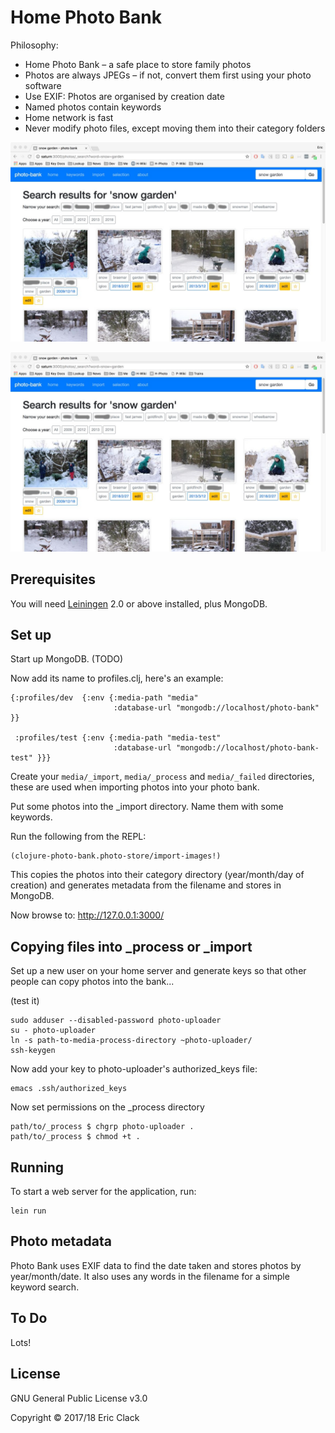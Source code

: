 # Home Photo Bank

Philosophy:

* Home Photo Bank – a safe place to store family photos
* Photos are always JPEGs – if not, convert them first using your photo software
* Use EXIF: Photos are organised by creation date
* Named photos contain keywords
* Home network is fast
* Never modify photo files, except moving them into their category folders

![Search Screen Shot](home-photo-bank-search.jpg)

![Search Screen Shot](home-photo-bank-search.jpg)

## Prerequisites

You will need [Leiningen][1] 2.0 or above installed, plus MongoDB.

[1]: https://github.com/technomancy/leiningen

## Set up

Start up MongoDB. (TODO)

Now add its name to profiles.clj, here's an example:

```
{:profiles/dev  {:env {:media-path "media"
                       :database-url "mongodb://localhost/photo-bank" }}
 
 :profiles/test {:env {:media-path "media-test"
                       :database-url "mongodb://localhost/photo-bank-test" }}}
```

Create your `media/_import`, `media/_process` and `media/_failed`
directories, these are used when importing photos into your photo
bank.

Put some photos into the _import directory. Name them with some keywords.

Run the following from the REPL:

    (clojure-photo-bank.photo-store/import-images!)

This copies the photos into their category directory (year/month/day
of creation) and generates metadata from the filename and
stores in MongoDB.

Now browse to: http://127.0.0.1:3000/

## Copying files into _process or _import

Set up a new user on your home server and generate keys so that other people can
copy photos into the bank...

(test it)

```
sudo adduser --disabled-password photo-uploader 
su - photo-uploader
ln -s path-to-media-process-directory ~photo-uploader/
ssh-keygen
```

Now add your key to photo-uploader's authorized_keys file:

```
emacs .ssh/authorized_keys
```

Now set permissions on the _process directory

```
path/to/_process $ chgrp photo-uploader .
path/to/_process $ chmod +t .
```

## Running

To start a web server for the application, run:

    lein run

## Photo metadata

Photo Bank uses EXIF data to find the date taken and stores photos by
year/month/date. It also uses any words in the filename for a simple
keyword search.

## To Do

Lots!

## License

GNU General Public License v3.0

Copyright © 2017/18 Eric Clack
